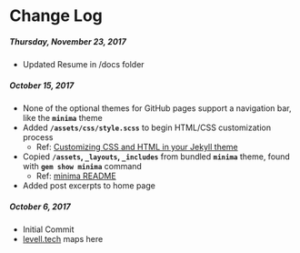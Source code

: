 # Change Log

##### Thursday, November 23, 2017
- Updated Resume in /docs folder

##### October 15, 2017
- None of the optional themes for GitHub pages support a navigation bar, 
like the **`minima`** theme
- Added **`/assets/css/style.scss`** to begin HTML/CSS customization process
    - Ref: [Customizing CSS and HTML in your Jekyll theme](https://help.github.com/articles/customizing-css-and-html-in-your-jekyll-theme/)
- Copied **`/assets`, `_layouts`, `_includes`** from bundled **`minima`** theme, 
found with **`gem show minima`** command
    - Ref: [minima README](https://github.com/jekyll/minima/blob/v2.1.1/README.md)
- Added post excerpts to home page


##### October 6, 2017
- Initial Commit
- [levell.tech](http://levell.tech) maps here
